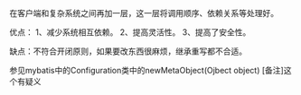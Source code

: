 在客户端和复杂系统之间再加一层，这一层将调用顺序、依赖关系等处理好。

优点： 1、减少系统相互依赖。 2、提高灵活性。 3、提高了安全性。

缺点：不符合开闭原则，如果要改东西很麻烦，继承重写都不合适。

参见mybatis中的Configuration类中的newMetaObject(Ojbect object)
[备注]这个有疑义